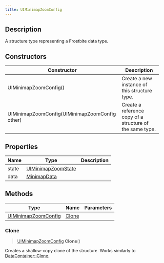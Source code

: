 ```yaml
---
title: UIMinimapZoomConfig
---
```

## Description

A structure type representing a Frostbite data type.

## Constructors

| Constructor                                    | Description                                              |
| ---------------------------------------------- | -------------------------------------------------------- |
| UIMinimapZoomConfig()                          | Create a new instance of this structure type.            |
| UIMinimapZoomConfig(UIMinimapZoomConfig other) | Create a reference copy of a structure of the same type. |

## Properties

| Name  | Type                                     | Description |
| ----- | ---------------------------------------- | ----------- |
| state | [UIMinimapZoomState](/vext/ref/fb/uiminimapzoomstate/) |             |
| data  | [MinimapData](/vext/ref/fb/minimapdata/)               |             |

## Methods

| Type                                       | Name            | Parameters |
| ------------------------------------------ | --------------- | ---------- |
| [UIMinimapZoomConfig](/vext/ref/fb/uiminimapzoomconfig/) | [Clone](#clone) |            |

### Clone

> [UIMinimapZoomConfig](/vext/ref/fb/uiminimapzoomconfig/) **Clone**()

Creates a shallow-copy clone of the structure. Works similarly to [DataContainer::Clone](/vext/ref/shared/class/datacontainer#clone).
